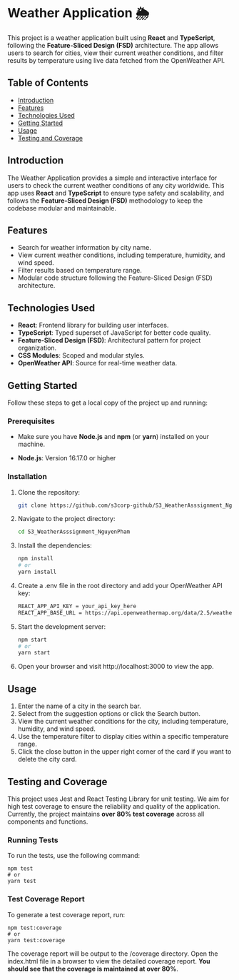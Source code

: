 # Weather Application 🌦️

This project is a weather application built using **React** and **TypeScript**, following the **Feature-Sliced Design (FSD)** architecture. The app allows users to search for cities, view their current weather conditions, and filter results by temperature using live data fetched from the OpenWeather API.

## Table of Contents

- [Introduction](#introduction)
- [Features](#features)
- [Technologies Used](#technologies-used)
- [Getting Started](#getting-started)
- [Usage](#usage)
- [Testing and Coverage](#testing-and-coverage)

## Introduction

The Weather Application provides a simple and interactive interface for users to check the current weather conditions of any city worldwide. This app uses **React** and **TypeScript** to ensure type safety and scalability, and follows the **Feature-Sliced Design (FSD)** methodology to keep the codebase modular and maintainable.

## Features

- Search for weather information by city name.
- View current weather conditions, including temperature, humidity, and wind speed.
- Filter results based on temperature range.
- Modular code structure following the Feature-Sliced Design (FSD) architecture.

## Technologies Used

- **React**: Frontend library for building user interfaces.
- **TypeScript**: Typed superset of JavaScript for better code quality.
- **Feature-Sliced Design (FSD)**: Architectural pattern for project organization.
- **CSS Modules**: Scoped and modular styles.
- **OpenWeather API**: Source for real-time weather data.

## Getting Started

Follow these steps to get a local copy of the project up and running:

### Prerequisites

- Make sure you have **Node.js** and **npm** (or **yarn**) installed on your machine.

- **Node.js**: Version 16.17.0 or higher

### Installation

1. Clone the repository:

   ```bash
   git clone https://github.com/s3corp-github/S3_WeatherAsssignment_NguyenPham.git
   ```

2. Navigate to the project directory:

   ```bash
   cd S3_WeatherAsssignment_NguyenPham
   ```

3. Install the dependencies:
   ```bash
   npm install
   # or
   yarn install
   ```
4. Create a .env file in the root directory and add your OpenWeather API key:
   ```bash
   REACT_APP_API_KEY = your_api_key_here
   REACT_APP_BASE_URL = https://api.openweathermap.org/data/2.5/weather
   ```
5. Start the development server:
   ```bash
   npm start
   # or
   yarn start
   ```
6. Open your browser and visit http://localhost:3000 to view the app.

## Usage

1. Enter the name of a city in the search bar.
2. Select from the suggestion options or click the Search button.
3. View the current weather conditions for the city, including temperature, humidity, and wind speed.
4. Use the temperature filter to display cities within a specific temperature range.
5. Click the close button in the upper right corner of the card if you want to delete the city card.

## Testing and Coverage

This project uses Jest and React Testing Library for unit testing. We aim for high test coverage to ensure the reliability and quality of the application. Currently, the project maintains **over 80% test coverage** across all components and functions.

### Running Tests

To run the tests, use the following command:

    npm test
    # or
    yarn test

### Test Coverage Report

To generate a test coverage report, run:

    npm test:coverage
    # or
    yarn test:coverage

The coverage report will be output to the /coverage directory. Open the index.html file in a browser to view the detailed coverage report. **You should see that the coverage is maintained at over 80%**.
